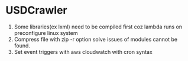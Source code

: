 # USDCrawler
1. Some libraries(ex lxml) need to be compiled first coz lambda runs on preconfigure linux system
2. Compress file with zip -r option solve issues of modules cannot be found.
3. Set event triggers with aws cloudwatch with cron syntax
